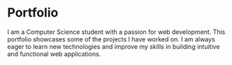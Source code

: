 # Portfolio
I am a Computer Science student with a passion for web development. This portfolio showcases some of the projects I have worked on. I am always eager to learn new technologies and improve my skills in building intuitive and functional web applications.
